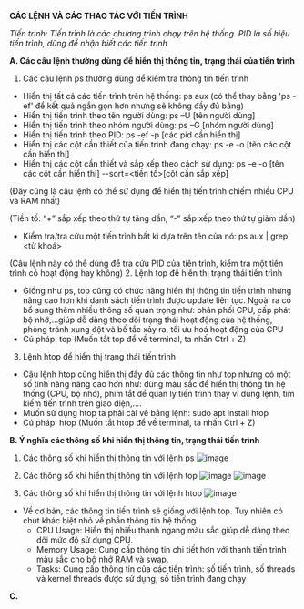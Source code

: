 **CÁC LỆNH VÀ CÁC THAO TÁC VỚI TIẾN TRÌNH**

*Tiến trình: Tiến trình là các chương trình chạy trên hệ thống. PID là số hiệu tiến trình, dùng để nhận biết các tiến trình*

**A. Các câu lệnh thường dùng để hiển thị thông tin, trạng thái của tiến trình**

1. Các câu lệnh ps thường dùng để kiểm tra thông tin tiến trình
- Hiển thị tất cả các tiến trình trên hệ thống: ps aux (có thể thay bằng 'ps -ef' để kết quả ngắn gọn hơn nhưng sẽ không đầy đủ bằng)
- Hiển thị tiến trình theo tên người dùng: ps –U [tên người dùng]
- Hiển thị tiến trình theo nhóm người dùng: ps –G [nhóm người dùng]
- Hiển thị tiến trình theo PID: ps -ef -p [các pid cần hiển thị]
- Hiển thị các cột cần thiết của tiến trình đang chạy: ps -e -o [tên các cột cần hiển thị]
- Hiển thị các cột cần thiết và sắp xếp theo cách sử dụng: ps –e -o [tên các cột cần hiển thị] --sort=<tiền tố>[cột cần sắp xếp]

(Đây cũng là câu lệnh có thể sử dụng để hiển thị tiến trình chiếm nhiều CPU và RAM nhất)

(Tiền tố: “+” sắp xếp theo thứ tự tăng dần, “-” sắp xếp theo thứ tự giảm dần) 

- Kiểm tra/tra cứu một tiến trình bất kì dựa trên tên của nó: ps aux | grep <từ khoá>

(Câu lệnh này có thể dùng để tra cứu PID của tiến trình, kiểm tra một tiến trình có hoạt động hay không)
2. Lệnh top để hiển thị trạng thái tiến trình
- Giống như ps, top cũng có chức năng hiển thị thông tin tiến trình nhưng nâng cao hơn khi danh sách tiến trình được update liên tục. Ngoài ra có bổ sung thêm nhiều thông số quan trọng như: phân phối CPU, cấp phát bộ nhớ,…giúp dễ dàng theo dõi trạng thái hoạt động của hệ thống, phòng tránh xung đột và bế tắc xảy ra, tối ưu hoá hoạt động của CPU
- Cú pháp: top (Muốn tắt top để về terminal, ta nhấn Ctrl + Z)

3. Lệnh htop để hiển thị trạng thái tiến trình
- Câu lệnh htop cũng hiển thị đầy đủ các thông tin như top nhưng có một số tính năng nâng cao hơn như: dùng màu sắc để hiển thị thông tin hệ thống (CPU, bộ nhớ), phím tắt để quản lý tiến trình thay vì dùng lệnh, tìm kiếm tiến trình trên giao diện,....
- Muốn sử dụng htop ta phải cài về bằng lệnh: sudo apt install htop
- Cú pháp: htop (Muốn tắt htop để về terminal, ta nhấn Ctrl + Z)

**B. Ý nghĩa các thông số khi hiển thị thông tin, trạng thái tiến trình**
1. Các thông số khi hiển thị thông tin với lệnh ps
![image](https://github.com/user-attachments/assets/f7011a3c-a344-4e69-81d8-2421b5d77459)

2. Các thông số khi hiển thị thông tin với lệnh top
![image](https://github.com/user-attachments/assets/8760b1e6-a4bb-418c-98f5-414d36a77d18)
![image](https://github.com/user-attachments/assets/43bbba8c-1748-4d66-9f2c-d64c789f7651)

3. Các thông số khi hiển thị thông tin với lệnh htop
![image](https://github.com/user-attachments/assets/1892c745-4518-4e8d-89bf-5e9bbef241de)
- Về cơ bản, các thông tin tiến trình sẽ giống với lệnh top. Tuy nhiên có chút khác biệt nhỏ về phần thông tin hệ thống
  - CPU Usage: Hiển thị nhiều thanh ngang màu sắc giúp dễ dàng theo dõi mức độ sử dụng CPU.
  - Memory Usage: Cung cấp thông tin chi tiết hơn với thanh tiến trình màu sắc cho bộ nhớ RAM và swap.
  - Tasks: Cung cấp thông tin của các tiến trình: số tiến trình, số threads và kernel threads được sử dụng, số tiến trình đang chạy

**C.**
